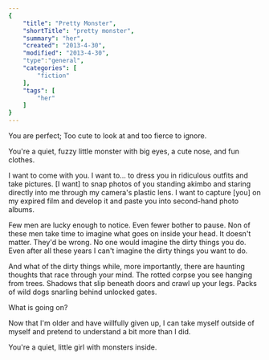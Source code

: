 ```yaml
---
{
    "title": "Pretty Monster",
    "shortTitle": "pretty monster",
    "summary": "her",
    "created": "2013-4-30",
    "modified": "2013-4-30",
    "type":"general",
    "categories": [
        "fiction"
    ],
    "tags": [
        "her"
    ]
}
---
```

You are perfect; Too cute to look at and too fierce to ignore.

You're a quiet, fuzzy little monster with big eyes, a cute nose, and fun clothes.

I want to come with you. I want to... to dress you in ridiculous outfits and take pictures. [I want] to snap photos of you standing akimbo and staring directly into me through my camera's plastic lens. I want to capture [you] on my expired film and develop it and paste you into second-hand photo albums.

Few men are lucky enough to notice. Even fewer bother to pause. Non of these men take time to imagine what goes on inside your head. It doesn't matter. They'd be wrong. No one would imagine the dirty things you do. Even after all these years I can't imagine the dirty things you want to do.

And what of the dirty things while, more importantly, there are haunting thoughts that race through your mind. The rotted corpse you see hanging from trees. Shadows that slip beneath doors and crawl up your legs. Packs of wild dogs snarling behind unlocked gates.

What is going on?

Now that I'm older and have willfully given up, I can take myself outside of myself and pretend to understand a bit more than I did.

You're a quiet, little girl with monsters inside.